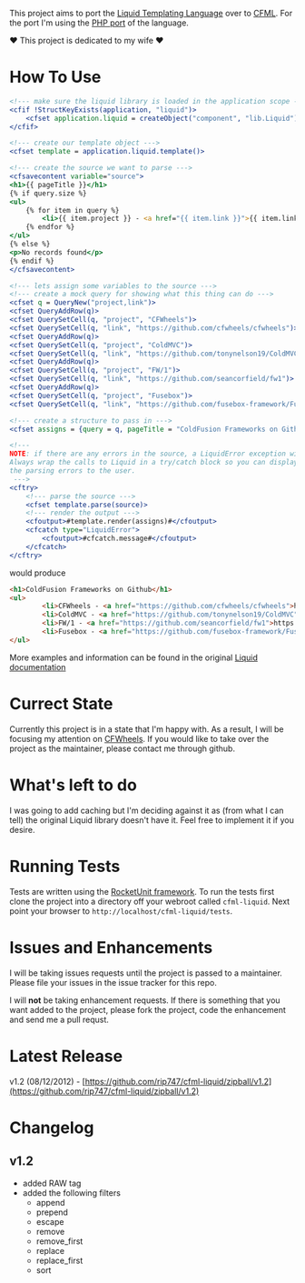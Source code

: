 This project aims to port the [Liquid Templating Language](https://github.com/Shopify/liquid) over to [CFML](http://www.getrailo.org/). For the port I'm using the [PHP port](https://github.com/harrydeluxe/php-liquid) of the language.

:heart: This project is dedicated to my wife :heart:

How To Use
==========

```coldfusion
<!--- make sure the liquid library is loaded in the application scope --->
<cfif !StructKeyExists(application, "liquid")>
	<cfset application.liquid = createObject("component", "lib.Liquid").init()>
</cfif>

<!--- create our template object --->
<cfset template = application.liquid.template()>

<!--- create the source we want to parse --->
<cfsavecontent variable="source">
<h1>{{ pageTitle }}</h1>
{% if query.size %}
<ul>
	{% for item in query %}
		<li>{{ item.project }} - <a href="{{ item.link }}">{{ item.link }}</a></li>
	{% endfor %}
</ul>
{% else %}
<p>No records found</p>
{% endif %}
</cfsavecontent>

<!--- lets assign some variables to the source --->
<!--- create a mock query for showing what this thing can do --->
<cfset q = QueryNew("project,link")>
<cfset QueryAddRow(q)>
<cfset QuerySetCell(q, "project", "CFWheels")>
<cfset QuerySetCell(q, "link", "https://github.com/cfwheels/cfwheels")>
<cfset QueryAddRow(q)>
<cfset QuerySetCell(q, "project", "ColdMVC")>
<cfset QuerySetCell(q, "link", "https://github.com/tonynelson19/ColdMVC")>
<cfset QueryAddRow(q)>
<cfset QuerySetCell(q, "project", "FW/1")>
<cfset QuerySetCell(q, "link", "https://github.com/seancorfield/fw1")>
<cfset QueryAddRow(q)>
<cfset QuerySetCell(q, "project", "Fusebox")>
<cfset QuerySetCell(q, "link", "https://github.com/fusebox-framework/Fusebox-ColdFusion")>

<!--- create a structure to pass in --->
<cfset assigns = {query = q, pageTitle = "ColdFusion Frameworks on Github"}>

<!---
NOTE: if there are any errors in the source, a LiquidError exception will be thrown
Always wrap the calls to Liquid in a try/catch block so you can display
the parsing errors to the user.
 --->
<cftry>
	<!--- parse the source --->
	<cfset template.parse(source)>
	<!--- render the output --->
	<cfoutput>#template.render(assigns)#</cfoutput>
	<cfcatch type="LiquidError">
		<cfoutput>#cfcatch.message#</cfoutput>
	</cfcatch>
</cftry>
```
would produce

```html
<h1>ColdFusion Frameworks on Github</h1>
<ul>
		<li>CFWheels - <a href="https://github.com/cfwheels/cfwheels">https://github.com/cfwheels/cfwheels</a></li>
		<li>ColdMVC - <a href="https://github.com/tonynelson19/ColdMVC">https://github.com/tonynelson19/ColdMVC</a></li>
		<li>FW/1 - <a href="https://github.com/seancorfield/fw1">https://github.com/seancorfield/fw1</a></li>
		<li>Fusebox - <a href="https://github.com/fusebox-framework/Fusebox-ColdFusion">https://github.com/fusebox-framework/Fusebox-ColdFusion</a></li>
</ul>
```

More examples and information can be found in the original [Liquid documentation](https://github.com/Shopify/liquid/wiki/Liquid-for-Designers)

Currect State
=============

Currently this project is in a state that I'm happy with. As a result, I will be focusing my attention on [CFWheels](https://github.com/cfwheels/cfwheels). If you would like to take over the project as the maintainer, please contact me through github.


What's left to do
=================

I was going to add caching but I'm deciding against it as (from what I can tell) the original Liquid library doesn't have it. Feel free to implement it if you desire.


Running Tests
=============

Tests are written using the [RocketUnit framework](http://rocketunit.riaforge.org/). To run the tests first clone the project into a directory off your webroot called `cfml-liquid`. Next point your browser to `http://localhost/cfml-liquid/tests`.


Issues and Enhancements
====================

I will be taking issues requests until the project is passed to a maintainer. Please file your issues in the issue tracker for this repo.

I will **not** be taking enhancement requests. If there is something that you want added to the project, please fork the project, code the enhancement and send me a pull requst.

Latest Release
==============

v1.2 (08/12/2012) - [https://github.com/rip747/cfml-liquid/zipball/v1.2](https://github.com/rip747/cfml-liquid/zipball/v1.2)

Changelog
=========

v1.2
----

* added RAW tag
* added the following filters
  * append
  * prepend
  * escape
  * remove
  * remove_first
  * replace
  * replace_first
  * sort